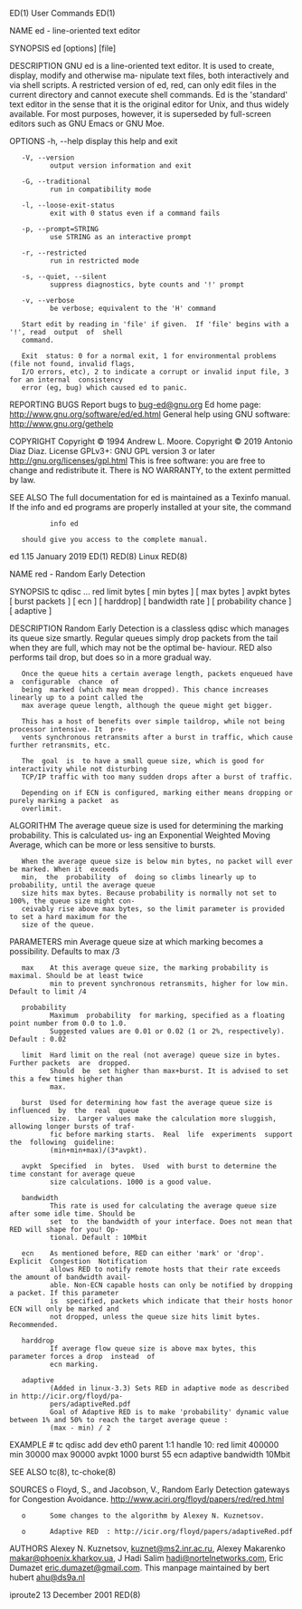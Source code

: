 ED(1)                                        User Commands                                       ED(1)

NAME
       ed - line-oriented text editor

SYNOPSIS
       ed [options] [file]

DESCRIPTION
       GNU  ed is a line-oriented text editor. It is used to create, display, modify and otherwise ma‐
       nipulate text files, both interactively and via shell scripts. A restricted version of ed, red,
       can  only  edit  files  in  the  current directory and cannot execute shell commands. Ed is the
       'standard' text editor in the sense that it is the original editor for Unix,  and  thus  widely
       available.  For  most  purposes,  however,  it is superseded by full-screen editors such as GNU
       Emacs or GNU Moe.

OPTIONS
       -h, --help
              display this help and exit

       -V, --version
              output version information and exit

       -G, --traditional
              run in compatibility mode

       -l, --loose-exit-status
              exit with 0 status even if a command fails

       -p, --prompt=STRING
              use STRING as an interactive prompt

       -r, --restricted
              run in restricted mode

       -s, --quiet, --silent
              suppress diagnostics, byte counts and '!' prompt

       -v, --verbose
              be verbose; equivalent to the 'H' command

       Start edit by reading in 'file' if given.  If 'file' begins with a '!', read  output  of  shell
       command.

       Exit  status: 0 for a normal exit, 1 for environmental problems (file not found, invalid flags,
       I/O errors, etc), 2 to indicate a corrupt or invalid input file, 3 for an internal  consistency
       error (eg, bug) which caused ed to panic.

REPORTING BUGS
       Report bugs to bug-ed@gnu.org
       Ed home page: http://www.gnu.org/software/ed/ed.html
       General help using GNU software: http://www.gnu.org/gethelp

COPYRIGHT
       Copyright © 1994 Andrew L. Moore.
       Copyright   ©   2019   Antonio  Diaz  Diaz.   License  GPLv3+:  GNU  GPL  version  3  or  later
       <http://gnu.org/licenses/gpl.html>
       This is free software: you are free to change and redistribute it.  There is  NO  WARRANTY,  to
       the extent permitted by law.

SEE ALSO
       The  full  documentation for ed is maintained as a Texinfo manual.  If the info and ed programs
       are properly installed at your site, the command

              info ed

       should give you access to the complete manual.

ed 1.15                                      January 2019                                        ED(1)
RED(8)                                           Linux                                          RED(8)

NAME
       red - Random Early Detection

SYNOPSIS
       tc  qdisc ... red limit bytes [ min bytes ] [ max bytes ] avpkt bytes [ burst packets ] [ ecn ]
       [ harddrop] [ bandwidth rate ] [ probability chance ] [ adaptive ]

DESCRIPTION
       Random Early Detection is a classless qdisc which  manages  its  queue  size  smartly.  Regular
       queues  simply  drop packets from the tail when they are full, which may not be the optimal be‐
       haviour. RED also performs tail drop, but does so in a more gradual way.

       Once the queue hits a certain average length, packets enqueued have a  configurable  chance  of
       being  marked (which may mean dropped). This chance increases linearly up to a point called the
       max average queue length, although the queue might get bigger.

       This has a host of benefits over simple taildrop, while not being processor intensive. It  pre‐
       vents synchronous retransmits after a burst in traffic, which cause further retransmits, etc.

       The  goal  is  to have a small queue size, which is good for interactivity while not disturbing
       TCP/IP traffic with too many sudden drops after a burst of traffic.

       Depending on if ECN is configured, marking either means dropping or purely marking a packet  as
       overlimit.

ALGORITHM
       The  average queue size is used for determining the marking probability. This is calculated us‐
       ing an Exponential Weighted Moving Average, which can be more or less sensitive to bursts.

       When the average queue size is below min bytes, no packet will ever be marked. When it  exceeds
       min,  the  probability  of  doing so climbs linearly up to probability, until the average queue
       size hits max bytes. Because probability is normally not set to 100%, the queue size might con‐
       ceivably rise above max bytes, so the limit parameter is provided to set a hard maximum for the
       size of the queue.

PARAMETERS
       min    Average queue size at which marking becomes a possibility. Defaults to max /3

       max    At this average queue size, the marking probability is maximal. Should be at least twice
              min to prevent synchronous retransmits, higher for low min.  Default to limit /4

       probability
              Maximum  probability  for marking, specified as a floating point number from 0.0 to 1.0.
              Suggested values are 0.01 or 0.02 (1 or 2%, respectively). Default : 0.02

       limit  Hard limit on the real (not average) queue size in bytes. Further packets  are  dropped.
              Should  be  set higher than max+burst. It is advised to set this a few times higher than
              max.

       burst  Used for determining how fast the average queue size is influenced  by  the  real  queue
              size.  Larger values make the calculation more sluggish, allowing longer bursts of traf‐
              fic before marking starts.  Real  life  experiments  support  the  following  guideline:
              (min+min+max)/(3*avpkt).

       avpkt  Specified  in  bytes.  Used  with burst to determine the time constant for average queue
              size calculations. 1000 is a good value.

       bandwidth
              This rate is used for calculating the average queue size after some idle time. Should be
              set  to  the bandwidth of your interface. Does not mean that RED will shape for you! Op‐
              tional. Default : 10Mbit

       ecn    As mentioned before, RED can either 'mark' or 'drop'. Explicit  Congestion  Notification
              allows RED to notify remote hosts that their rate exceeds the amount of bandwidth avail‐
              able. Non-ECN capable hosts can only be notified by dropping a packet. If this parameter
              is  specified, packets which indicate that their hosts honor ECN will only be marked and
              not dropped, unless the queue size hits limit bytes. Recommended.

       harddrop
              If average flow queue size is above max bytes, this parameter forces a drop  instead  of
              ecn marking.

       adaptive
              (Added in linux-3.3) Sets RED in adaptive mode as described in http://icir.org/floyd/pa‐
              pers/adaptiveRed.pdf
              Goal of Adaptive RED is to make 'probability' dynamic value between 1% and 50% to reach the target average queue :
              (max - min) / 2

EXAMPLE
       # tc qdisc add dev eth0 parent 1:1 handle 10: red
        limit 400000 min 30000 max 90000 avpkt 1000
        burst 55 ecn adaptive bandwidth 10Mbit

SEE ALSO
       tc(8), tc-choke(8)

SOURCES
       o      Floyd, S., and Jacobson, V., Random Early Detection gateways for  Congestion  Avoidance.
              http://www.aciri.org/floyd/papers/red/red.html

       o      Some changes to the algorithm by Alexey N. Kuznetsov.

       o      Adaptive RED  : http://icir.org/floyd/papers/adaptiveRed.pdf

AUTHORS
       Alexey  N.  Kuznetsov,  <kuznet@ms2.inr.ac.ru>,  Alexey Makarenko <makar@phoenix.kharkov.ua>, J
       Hadi Salim <hadi@nortelnetworks.com>,  Eric  Dumazet  <eric.dumazet@gmail.com>.   This  manpage
       maintained by bert hubert <ahu@ds9a.nl>

iproute2                                   13 December 2001                                     RED(8)
